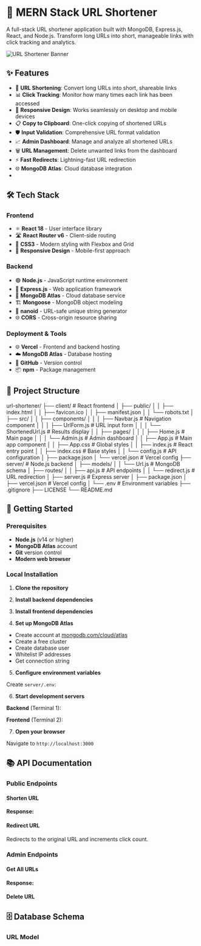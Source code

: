 # 🔗 MERN Stack URL Shortener

A full-stack URL shortener application built with MongoDB, Express.js, React, and Node.js. Transform long URLs into short, manageable links with click tracking and analytics.

![URL Shortener Banner](https://via.placeholder.com/800x400/667eea/white?text=URL+Shortener+%7C+MERN+Stack)

## ✨ Features

- 🔗 **URL Shortening**: Convert long URLs into short, shareable links
- 📊 **Click Tracking**: Monitor how many times each link has been accessed
- 📱 **Responsive Design**: Works seamlessly on desktop and mobile devices
- 📋 **Copy to Clipboard**: One-click copying of shortened URLs
- 🛡️ **Input Validation**: Comprehensive URL format validation
- 📈 **Admin Dashboard**: Manage and analyze all shortened URLs
- 🗑️ **URL Management**: Delete unwanted links from the dashboard
- ⚡ **Fast Redirects**: Lightning-fast URL redirection
- 🌐 **MongoDB Atlas**: Cloud database integration
- 
## 🛠️ Tech Stack

### Frontend
- ⚛️ **React 18** - User interface library
- 🛣️ **React Router v6** - Client-side routing
- 🎨 **CSS3** - Modern styling with Flexbox and Grid
- 📱 **Responsive Design** - Mobile-first approach

### Backend
- 🟢 **Node.js** - JavaScript runtime environment
- 🚀 **Express.js** - Web application framework
- 🍃 **MongoDB Atlas** - Cloud database service
- 🏗️ **Mongoose** - MongoDB object modeling
- 🔧 **nanoid** - URL-safe unique string generator
- 🌐 **CORS** - Cross-origin resource sharing

### Deployment & Tools
- 🌐 **Vercel** - Frontend and backend hosting
- ☁️ **MongoDB Atlas** - Database hosting
- 🔄 **GitHub** - Version control
- 📦 **npm** - Package management

## 📁 Project Structure



url-shortener/
├── client/ # React frontend
│ ├── public/
│ │ ├── index.html
│ │ ├── favicon.ico
│ │ ├── manifest.json
│ │ └── robots.txt
│ ├── src/
│ │ ├── components/
│ │ │ ├── Navbar.js # Navigation component
│ │ │ ├── UrlForm.js # URL input form
│ │ │ └── ShortenedUrl.js # Results display
│ │ ├── pages/
│ │ │ ├── Home.js # Main page
│ │ │ └── Admin.js # Admin dashboard
│ │ ├── App.js # Main app component
│ │ ├── App.css # Global styles
│ │ ├── index.js # React entry point
│ │ ├── index.css # Base styles
│ │ └── config.js # API configuration
│ ├── package.json
│ └── vercel.json # Vercel config
├── server/ # Node.js backend
│ ├── models/
│ │ └── Url.js # MongoDB schema
│ ├── routes/
│ │ ├── api.js # API endpoints
│ │ └── redirect.js # URL redirection
│ ├── server.js # Express server
│ ├── package.json
│ ├── vercel.json # Vercel config
│ └── .env # Environment variables
├── .gitignore
├── LICENSE
└── README.md


## 🚦 Getting Started

### Prerequisites

- **Node.js** (v14 or higher)
- **MongoDB Atlas** account
- **Git** version control
- **Modern web browser**

### Local Installation

1. **Clone the repository**

2. **Install backend dependencies**

3. **Install frontend dependencies**

4. **Set up MongoDB Atlas**
- Create account at [mongodb.com/cloud/atlas](https://mongodb.com/cloud/atlas)
- Create a free cluster
- Create database user
- Whitelist IP addresses
- Get connection string

5. **Configure environment variables**

Create `server/.env`:

6. **Start development servers**

**Backend** (Terminal 1):

**Frontend** (Terminal 2):

7. **Open your browser**

Navigate to `http://localhost:3000`

## 📚 API Documentation

### Public Endpoints

#### Shorten URL

**Response:**

#### Redirect URL
Redirects to the original URL and increments click count.

### Admin Endpoints

#### Get All URLs

**Response:**

#### Delete URL

## 🗄️ Database Schema

### URL Model

